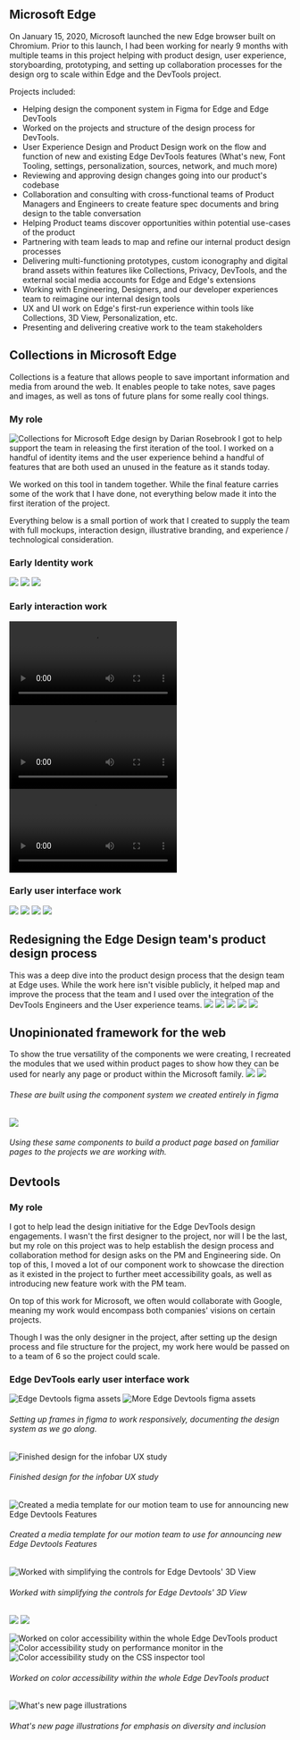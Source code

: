## Microsoft Edge

On January 15, 2020, Microsoft launched the new Edge browser built on Chromium. Prior to this launch, I had been working for nearly 9 months with multiple teams in this project helping with product design, user experience, storyboarding, prototyping, and setting up collaboration processes for the design org to scale within Edge and the DevTools project.

Projects included:

- Helping design the component system in Figma for Edge and Edge DevTools
- Worked on the projects and structure of the design process for DevTools.
- User Experience Design and Product Design work on the flow and function of new and existing Edge DevTools features (What's new, Font Tooling, settings, personalization, sources, network, and much more)
- Reviewing and approving design changes going into our product's codebase
- Collaboration and consulting with cross-functional teams of Product Managers and Engineers to create feature spec documents and bring design to the table conversation
- Helping Product teams discover opportunities within potential use-cases of the product
- Partnering with team leads to map and refine our internal product design processes
- Delivering multi-functioning prototypes, custom iconography and digital brand assets within features like Collections, Privacy, DevTools, and the external social media accounts for Edge and Edge's extensions
- Working with Engineering, Designers, and our developer experiences team to reimagine our internal design tools
- UX and UI work on Edge's first-run experience within tools like Collections, 3D View, Personalization, etc.
- Presenting and delivering creative work to the team stakeholders

## Collections in Microsoft Edge

Collections is a feature that allows people to save important information and media from around the web. It enables people to take notes, save pages and images, as well as tons of future plans for some really cool things.

### My role

![Collections for Microsoft Edge design by Darian Rosebrook](/assets/img/work/ms/1.png)
I got to help support the team in releasing the first iteration of the tool. I worked on a handful of identity items and the user experience behind a handful of features that are both used an unused in the feature as it stands today.

We worked on this tool in tandem together. While the final feature carries some of the work that I have done, not everything below made it into the first iteration of the project.

Everything below is a small portion of work that I created to supply the team with full mockups, interaction design, illustrative branding, and experience / technological consideration.

### Early Identity work

![](/assets/img/work/ms/2.png)
![](/assets/img/work/ms/3.png)
![](/assets/img/work/ms/4.png)

### Early interaction work

<video controls src="/assets/vids/Untitled-1.mp4">
    Sorry, your browser doesn't support embedded videos.
</video>
<video controls src="/assets/vids/Drag_and_Drop_example_with_links.mov">
    Sorry, your browser doesn't support embedded videos.
</video>
<video controls src="/assets/vids/screengrab.mov">
    Sorry, your browser doesn't support embedded videos.
</video>

### Early user interface work

![](/assets/img/work/ms/5.png)
![](/assets/img/work/ms/7.png)
![](/assets/img/work/ms/8.png)
![](/assets/img/work/ms/6.png)

## Redesigning the Edge Design team's product design process

This was a deep dive into the product design process that the design team at Edge uses. While the work here isn't visible publicly, it helped map and improve the process that the team and I used over the integration of the DevTools Engineers and the User experience teams.
![](/assets/img/work/ms/18.png)
![](/assets/img/work/ms/19.jpg)
![](/assets/img/work/ms/20.png)
![](/assets/img/work/ms/21.png)
![](/assets/img/work/ms/22.png)

## Unopinionated framework for the web

To show the true versatility of the components we were creating, I recreated the modules that we used within product pages to show how they can be used for nearly any page or product within the Microsoft family.
![](/assets/img/work/ms/23.png)
![](/assets/img/work/ms/24.png)

###### These are built using the component system we created entirely in figma

![](/assets/img/work/ms/27.png)

###### Using these same components to build a product page based on familiar pages to the projects we are working with.

## Devtools

### My role

I got to help lead the design initiative for the Edge DevTools design engagements. I wasn't the first designer to the project, nor will I be the last, but my role on this project was to help establish the design process and collaboration method for design asks on the PM and Engineering side. On top of this, I moved a lot of our component work to showcase the direction as it existed in the project to further meet accessibility goals, as well as introducing new feature work with the PM team.

On top of this work for Microsoft, we often would collaborate with Google, meaning my work would encompass both companies' visions on certain projects.

Though I was the only designer in the project, after setting up the design process and file structure for the project, my work here would be passed on to a team of 6 so the project could scale.

### Edge DevTools early user interface work

![Edge Devtools figma assets](/assets/img/work/ms/9.png)
![More Edge Devtools figma assets](/assets/img/work/ms/10.png)

###### Setting up frames in figma to work responsively, documenting the design system as we go along.

![Finished design for the infobar UX study](/assets/img/work/ms/11.png)

###### Finished design for the infobar UX study

![Created a media template for our motion team to use for announcing new Edge Devtools Features](/assets/img/work/ms/12.png)

###### Created a media template for our motion team to use for announcing new Edge Devtools Features

![Worked with simplifying the controls for Edge Devtools' 3D View](/assets/img/work/ms/13.png)

###### Worked with simplifying the controls for Edge Devtools' 3D View

![](/assets/img/work/ms/25.png)
![](/assets/img/work/ms/26.png)

![Worked on color accessibility within the whole Edge DevTools product](/assets/img/work/ms/14.png)
![Color accessibility study on performance monitor in the ](/assets/img/work/ms/15.png)
![Color accessibility study on the CSS inspector tool](/assets/img/work/ms/16.png)

###### Worked on color accessibility within the whole Edge DevTools product

![What's new page illustrations](/assets/img/work/ms/17.png)

###### What's new page illustrations for emphasis on diversity and inclusion
